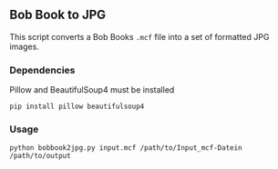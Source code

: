 ## Bob Book to JPG

This script converts a Bob Books `.mcf` file into a set of formatted JPG images.

### Dependencies

Pillow and BeautifulSoup4 must be installed

    pip install pillow beautifulsoup4

### Usage

    python bobbook2jpg.py input.mcf /path/to/Input_mcf-Datein /path/to/output
